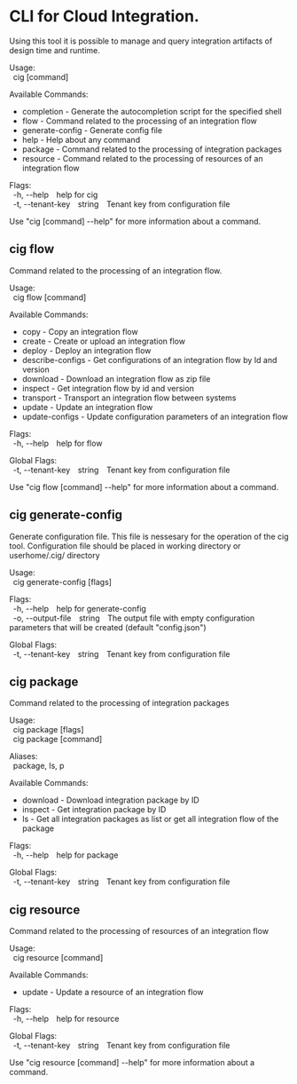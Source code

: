 # CLI for Cloud Integration.
Using this tool it is possible to manage and query integration artifacts
of design time and runtime.

Usage:<br>
&ensp;cig [command]

Available Commands:
- completion -      Generate the autocompletion script for the specified shell
- flow -            Command related to the processing of an integration flow
- generate-config - Generate config file
- help -            Help about any command
- package -         Command related to the processing of integration packages
- resource -        Command related to the processing of resources of an integration flow

Flags:<br>
&ensp;-h, --help&ensp;&ensp;help for cig<br>
&ensp;-t, --tenant-key&ensp;&ensp;string&ensp;&ensp;Tenant key from configuration file

Use "cig [command] --help" for more information about a command.


## cig flow
Command related to the processing of an integration flow.

Usage:<br>
&ensp;cig flow [command]

Available Commands:
- copy -             Copy an integration flow
- create -           Create or upload an integration flow
- deploy -           Deploy an integration flow
- describe-configs - Get configurations of an integration flow by Id and version
- download -         Download an integration flow as zip file
- inspect -          Get integration flow by id and version
- transport -        Transport an integration flow between systems
- update -           Update an integration flow
- update-configs -   Update configuration parameters of an integration flow

Flags:<br>
&ensp;-h, --help&ensp;&ensp;help for flow

Global Flags:<br>
&ensp;-t, --tenant-key&ensp;&ensp;string&ensp;&ensp;Tenant key from configuration file

Use "cig flow [command] --help" for more information about a command.

## cig generate-config
Generate configuration file. This file is nessesary for the operation
of the cig tool. Configuration file should be placed in working directory or userhome/.cig/ directory

Usage:<br>
&ensp;cig generate-config [flags]

Flags:<br>
&ensp;-h, --help&ensp;&ensp;help for generate-config<br>
&ensp;-o, --output-file&ensp;&ensp;string&ensp;&ensp;The output file with empty configuration parameters that will be created (default "config.json")

Global Flags:<br>
&ensp;-t, --tenant-key&ensp;&ensp;string&ensp;&ensp;Tenant key from configuration file

## cig package
Command related to the processing of integration packages

Usage:<br>
&ensp;cig package [flags]<br>
&ensp;cig package [command]

Aliases:<br>
&ensp;package, ls, p

Available Commands:
- download -    Download integration package by ID
- inspect -     Get integration package by ID
- ls -          Get all integration packages as list or get all integration flow of the package

Flags:<br>
&ensp;-h, --help&ensp;&ensp;help for package

Global Flags:<br>
&ensp;-t, --tenant-key&ensp;&ensp;string&ensp;&ensp;Tenant key from configuration file

## cig resource
Command related to the processing of resources of an integration flow

Usage:<br>
&ensp;cig resource [command]

Available Commands:
- update -      Update a resource of an integration flow

Flags:<br>
&ensp;-h, --help&ensp;&ensp;help for resource

Global Flags:<br>
&ensp;-t, --tenant-key&ensp;&ensp;string&ensp;&ensp;Tenant key from configuration file

Use "cig resource [command] --help" for more information about a command.